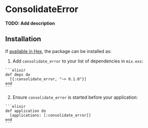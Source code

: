 # ConsolidateError

**TODO: Add description**

## Installation

If [available in Hex](https://hex.pm/docs/publish), the package can be installed as:

  1. Add `consolidate_error` to your list of dependencies in `mix.exs`:

    ```elixir
    def deps do
      [{:consolidate_error, "~> 0.1.0"}]
    end
    ```

  2. Ensure `consolidate_error` is started before your application:

    ```elixir
    def application do
      [applications: [:consolidate_error]]
    end
    ```

